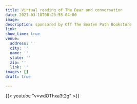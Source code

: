 ```yaml
---
title: Virtual reading of The Bear and conversation
date: 2021-03-18T08:23:55-04:00
image: 
description: sponsored by Off The Beaten Path Bookstore
link: 
show_time: true
venue:
  address: ''
  city: ''
  name: ''
  state: ''
  zip: ''
  link: ''
images: []
draft: true

---
```

{{< youtube "v=wdOThxa3t2g" >}}